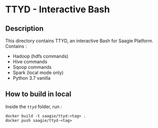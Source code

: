 # TTYD - Interactive Bash

## Description
This directory contains TTYD, an interactive Bash for Saagie Platform.
Contains :
- Hadoop (hdfs commands)
- Hive commands
- Sqoop commands
- Spark (local mode only)
- Python 3.7 vanilla


## How to build in local

Inside the `ttyd` folder, run :
```
docker build -t saagie/ttyd:<tag> .
docker push saagie/ttyd-<tag>
```


